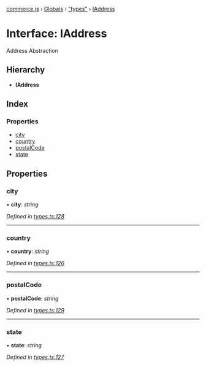 [commerce.js](../README.md) › [Globals](../globals.md) › ["types"](../modules/_types_.md) › [IAddress](_types_.iaddress.md)

# Interface: IAddress

Address Abstraction

## Hierarchy

* **IAddress**

## Index

### Properties

* [city](_types_.iaddress.md#city)
* [country](_types_.iaddress.md#country)
* [postalCode](_types_.iaddress.md#postalcode)
* [state](_types_.iaddress.md#state)

## Properties

###  city

• **city**: *string*

*Defined in [types.ts:128](https://github.com/shopjs/commerce.js/blob/98f86b0/src/types.ts#L128)*

___

###  country

• **country**: *string*

*Defined in [types.ts:126](https://github.com/shopjs/commerce.js/blob/98f86b0/src/types.ts#L126)*

___

###  postalCode

• **postalCode**: *string*

*Defined in [types.ts:129](https://github.com/shopjs/commerce.js/blob/98f86b0/src/types.ts#L129)*

___

###  state

• **state**: *string*

*Defined in [types.ts:127](https://github.com/shopjs/commerce.js/blob/98f86b0/src/types.ts#L127)*
